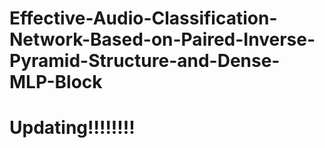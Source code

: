 # Effective-Audio-Classification-Network-Based-on-Paired-Inverse-Pyramid-Structure-and-Dense-MLP-Block
# Updating!!!!!!!!

